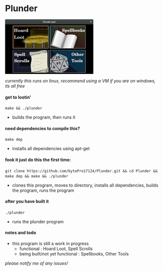 # Plunder

<img src="plunder_screenshot_main_menu.png" height="180px" align="center">

*currently this runs on linux, recommend using a VM if you are on windows, its all free*

#### get to lootin'

````make && ./plunder````

* builds the program, then runs it

#### need dependencies to compile this?

````make dep````

* installs all dependencies using apt-get

#### fook it just do this the first time:

````git clone https://github.com/bytePro17124/Plunder.git && cd Plunder && make dep && make && ./plunder```` 

* clones this program, moves to directory, installs all dependencies, builds the program, runs the program

#### after you have built it

````./plunder```` 

* runs the plunder program

#### notes and todo

* this program is still a work in progress
	* functional : Hoard Loot, Spell Scrolls
	* being built/not yet functional : Spellbooks, Other Tools

*please notify me of any issues!*
